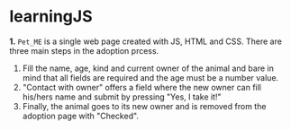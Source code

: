 # learningJS
<b>1.</b> `Pet_ME` is a single web page created with JS, HTML and CSS. There are three main steps in the adoption prcess.
<ol>
  <li>Fill the name, age, kind and current owner of the animal and bare in mind that all fields are required and the age must be a number value.</li>
  <li>"Contact with owner" offers a field where the new owner can fill his/hers name and submit by pressing "Yes, I take it!"</li>
  <li>Finally, the animal goes to its new owner and is removed from the adoption page with "Checked".
</ol>
